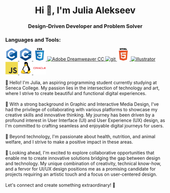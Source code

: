 <h1 align="center">Hi 👋, I'm Julia Alekseev</h1>
<h3 align="center">Design-Driven Developer and Problem Solver</h3>

<h3 align="left">Languages and Tools:</h3>
<p align="left">
  <a href="https://www.cprogramming.com/" target="_blank" rel="noreferrer">
    <img src="https://raw.githubusercontent.com/devicons/devicon/master/icons/c/c-original.svg" alt="c" width="40" height="40"/>
  </a>
  <a href="https://www.w3schools.com/cpp/" target="_blank" rel="noreferrer">
    <img src="https://raw.githubusercontent.com/devicons/devicon/master/icons/cplusplus/cplusplus-original.svg" alt="cplusplus" width="40" height="40"/>
  </a>
  <a href="https://www.w3schools.com/css/" target="_blank" rel="noreferrer">
    <img src="https://raw.githubusercontent.com/devicons/devicon/master/icons/css3/css3-original-wordmark.svg" alt="css3" width="40" height="40"/>
  </a>

  <a href="https://www.adobe.com/ca_fr/products/dreamweaver.html" target="_blank" rel="noreferrer">
    <img src="https://raw.githubusercontent.com/trapd00r/_icons/master/Adobe%20-%20Dreamweaver.ico" alt="Adobe Dreamweaver CC" width="40" height="40"/>
  </a>

  <a href="https://git-scm.com/" target="_blank" rel="noreferrer">
    <img src="https://www.vectorlogo.zone/logos/git-scm/git-scm-icon.svg" alt="git" width="40" height="40"/>
  </a>
  <a href="https://www.w3.org/html/" target="_blank" rel="noreferrer">
    <img src="https://raw.githubusercontent.com/devicons/devicon/master/icons/html5/html5-original-wordmark.svg" alt="html5" width="40" height="40"/>
  </a>
  <a href="https://www.adobe.com/in/products/illustrator.html" target="_blank" rel="noreferrer">
    <img src="https://www.vectorlogo.zone/logos/adobe_illustrator/adobe_illustrator-icon.svg" alt="illustrator" width="40" height="40"/>
  </a>
  <a href="https://developer.mozilla.org/en-US/docs/Web/JavaScript" target="_blank" rel="noreferrer">
    <img src="https://raw.githubusercontent.com/devicons/devicon/master/icons/javascript/javascript-original.svg" alt="javascript" width="40" height="40"/>
  </a>
  <a href="https://www.linux.org/" target="_blank" rel="noreferrer">
    <img src="https://raw.githubusercontent.com/devicons/devicon/master/icons/linux/linux-original.svg" alt="linux" width="40" height="40"/>
  </a>
  <a href="https://www.oracle.com/" target="_blank" rel="noreferrer">
    <img src="https://raw.githubusercontent.com/devicons/devicon/master/icons/oracle/oracle-original.svg" alt="oracle" width="40" height="40"/>
  </a>
</p>


<p>
👋 Hello! I'm Julia, an aspiring programming student currently studying at Seneca College. My passion lies in the intersection of technology and art, where I strive to create beautiful and functional digital experiences.
</br></br>
🎨 With a strong background in Graphic and Interactive Media Design, I've had the privilege of collaborating with various platforms to showcase my creative skills and innovative thinking. My journey has been driven by a profound interest in User Interface (UI) and User Experience (UX) design, as I'm committed to crafting seamless and enjoyable digital journeys for users.
</br></br>
🌱 Beyond technology, I'm passionate about health, nutrition, and animal welfare, and I strive to make a positive impact in these areas.
</br></br>
🚀 Looking ahead, I'm excited to explore collaborative opportunities that enable me to create innovative solutions bridging the gap between design and technology. My unique combination of creativity, technical know-how, and a fervor for UI/UX design positions me as a promising candidate for projects requiring an artistic touch and a focus on user-centered design.
</br></br>
Let's connect and create something extraordinary! 🌟
</p>
